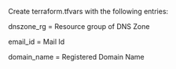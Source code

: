 Create terraform.tfvars with the following entries:

dnszone_rg      = Resource group of DNS Zone


email_id    = Mail Id

domain_name = Registered Domain Name
